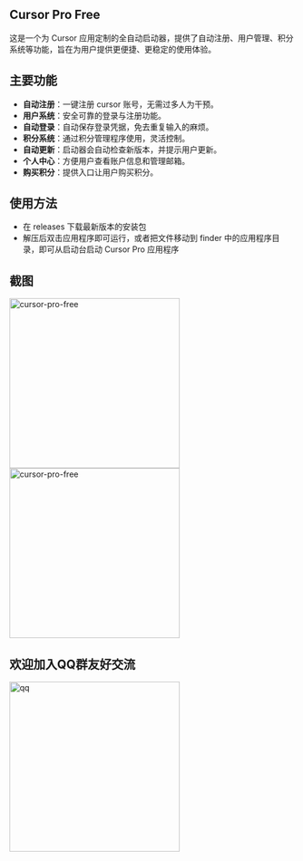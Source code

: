 
## Cursor Pro Free

这是一个为 Cursor 应用定制的全自动启动器，提供了自动注册、用户管理、积分系统等功能，旨在为用户提供更便捷、更稳定的使用体验。

## 主要功能

- **自动注册**：一键注册 cursor 账号，无需过多人为干预。
- **用户系统**：安全可靠的登录与注册功能。
- **自动登录**：自动保存登录凭据，免去重复输入的麻烦。
- **积分系统**：通过积分管理程序使用，灵活控制。
- **自动更新**：启动器会自动检查新版本，并提示用户更新。
- **个人中心**：方便用户查看账户信息和管理邮箱。
- **购买积分**：提供入口让用户购买积分。

## 使用方法

- 在 releases 下载最新版本的安装包
- 解压后双击应用程序即可运行，或者把文件移动到 finder 中的应用程序目录，即可从启动台启动 Cursor Pro 应用程序

## 截图

<img src="https://github.com/user-attachments/assets/bbf76767-0e99-4e5b-90dd-203c8e4cd7d6" width="300px" alt="cursor-pro-free">

<img src="https://github.com/user-attachments/assets/d76a5731-1d73-40e4-8121-3ff36b384ba1" width="300px" alt="cursor-pro-free">

## 欢迎加入QQ群友好交流

<img src="https://github.com/user-attachments/assets/eec86731-7e24-404e-b538-f34e868cb5d0" width="300px" alt="qq">
